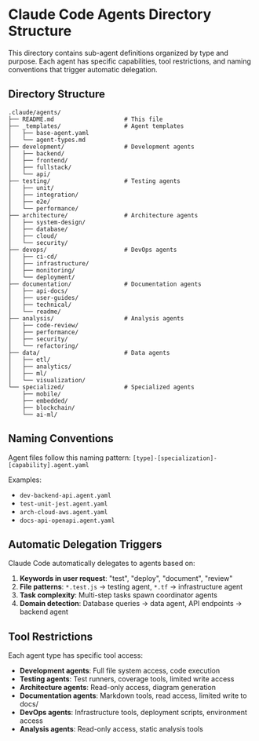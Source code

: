 # Claude Code Agents Directory Structure

This directory contains sub-agent definitions organized by type and purpose. Each agent has specific
capabilities, tool restrictions, and naming conventions that trigger automatic delegation.

## Directory Structure

```
.claude/agents/
├── README.md                    # This file
├── _templates/                  # Agent templates
│   ├── base-agent.yaml
│   └── agent-types.md
├── development/                 # Development agents
│   ├── backend/
│   ├── frontend/
│   ├── fullstack/
│   └── api/
├── testing/                     # Testing agents
│   ├── unit/
│   ├── integration/
│   ├── e2e/
│   └── performance/
├── architecture/                # Architecture agents
│   ├── system-design/
│   ├── database/
│   ├── cloud/
│   └── security/
├── devops/                      # DevOps agents
│   ├── ci-cd/
│   ├── infrastructure/
│   ├── monitoring/
│   └── deployment/
├── documentation/               # Documentation agents
│   ├── api-docs/
│   ├── user-guides/
│   ├── technical/
│   └── readme/
├── analysis/                    # Analysis agents
│   ├── code-review/
│   ├── performance/
│   ├── security/
│   └── refactoring/
├── data/                        # Data agents
│   ├── etl/
│   ├── analytics/
│   ├── ml/
│   └── visualization/
└── specialized/                 # Specialized agents
    ├── mobile/
    ├── embedded/
    ├── blockchain/
    └── ai-ml/
```

## Naming Conventions

Agent files follow this naming pattern: `[type]-[specialization]-[capability].agent.yaml`

Examples:

- `dev-backend-api.agent.yaml`
- `test-unit-jest.agent.yaml`
- `arch-cloud-aws.agent.yaml`
- `docs-api-openapi.agent.yaml`

## Automatic Delegation Triggers

Claude Code automatically delegates to agents based on:

1. **Keywords in user request**: "test", "deploy", "document", "review"
2. **File patterns**: `*.test.js` → testing agent, `*.tf` → infrastructure agent
3. **Task complexity**: Multi-step tasks spawn coordinator agents
4. **Domain detection**: Database queries → data agent, API endpoints → backend agent

## Tool Restrictions

Each agent type has specific tool access:

- **Development agents**: Full file system access, code execution
- **Testing agents**: Test runners, coverage tools, limited write access
- **Architecture agents**: Read-only access, diagram generation
- **Documentation agents**: Markdown tools, read access, limited write to docs/
- **DevOps agents**: Infrastructure tools, deployment scripts, environment access
- **Analysis agents**: Read-only access, static analysis tools
